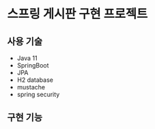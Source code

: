 # 스프링 게시판 구현 프로젝트

## 사용 기술

- Java 11
- SpringBoot
- JPA
- H2 database
- mustache
- spring security

## 구현 기능
